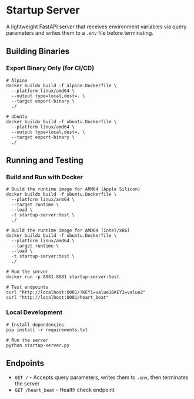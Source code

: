 # Startup Server

A lightweight FastAPI server that receives environment variables via query parameters and writes them to a `.env` file before terminating.

## Building Binaries

### Export Binary Only (for CI/CD)

```shell
# Alpine
docker buildx build -f alpine.Dockerfile \
  --platform linux/amd64 \
  --output type=local,dest=. \
  --target export-binary \
  ./

# Ubuntu
docker buildx build -f ubuntu.Dockerfile \
  --platform linux/amd64 \
  --output type=local,dest=. \
  --target export-binary \
  ./
```

## Running and Testing

### Build and Run with Docker

```shell
# Build the runtime image for ARM64 (Apple Silicon)
docker buildx build -f ubuntu.Dockerfile \
  --platform linux/arm64 \
  --target runtime \
  --load \
  -t startup-server:test \
  ./

# Build the runtime image for AMD64 (Intel/x86)
docker buildx build -f ubuntu.Dockerfile \
  --platform linux/amd64 \
  --target runtime \
  --load \
  -t startup-server:test \
  ./

# Run the server
docker run -p 8081:8081 startup-server:test

# Test endpoints
curl "http://localhost:8081/?KEY1=value1&KEY2=value2"
curl "http://localhost:8081/heart_beat"
```

### Local Development

```shell
# Install dependencies
pip install -r requirements.txt

# Run the server
python startup-server.py
```

## Endpoints

- `GET /` - Accepts query parameters, writes them to `.env`, then terminates the server
- `GET /heart_beat` - Health check endpoint